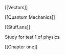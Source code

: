 
[[Vectors]] 



[[Quantum Mechanics]] 




[[Stuff.ans]]


Study for test 1 of physics 

[[Chapter one]] 